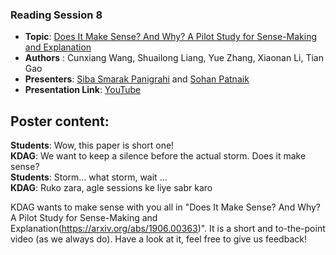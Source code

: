 ### Reading Session 8    
- **Topic**: [Does It Make Sense? And Why? A Pilot Study for Sense-Making and Explanation](https://arxiv.org/abs/1906.00363)  
- **Authors** : Cunxiang Wang, Shuailong Liang, Yue Zhang, Xiaonan Li, Tian Gao  
- **Presenters**: [Siba Smarak Panigrahi](https://sibasmarak.github.io) and [Sohan Patnaik](https://github.com/Sohanpatnaik106)  
- **Presentation Link**: [YouTube](https://youtu.be/s1bBctt2YIY)       

**Poster content**:   
---  
**Students**: Wow, this paper is short one!    
**KDAG**: We want to keep a silence before the actual storm. Does it make sense?    
**Students**: Storm... what storm, wait ...    
**KDAG**: Ruko zara, agle sessions ke liye sabr karo  

KDAG wants to make sense with you all in "Does It Make Sense? And Why? A Pilot Study for Sense-Making and Explanation(https://arxiv.org/abs/1906.00363)". It is a short and to-the-point video (as we always do). Have a look at it, feel free to give us feedback!  
